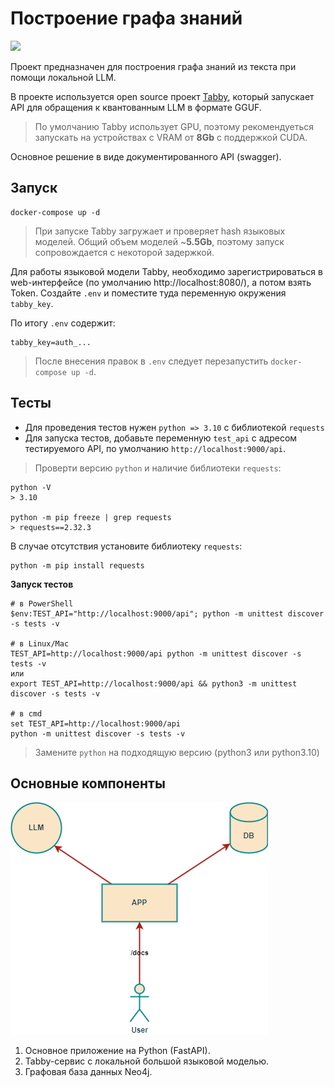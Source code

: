 # Построение графа знаний

![](https://img.shields.io/badge/python-3.11-blue)


Проект предназначен для построения графа знаний из текста при помощи локальной LLM.

В проекте используется open source проект [Tabby](https://github.com/TabbyML/tabby), который запускает API для обращения к квантованным LLM в формате GGUF.

> По умолчанию Tabby использует GPU, поэтому рекомендуеться запускать на устройствах с VRAM от **8Gb** с поддержкой CUDA.

Основное решение в виде документированного API (swagger). 

## Запуск

```
docker-compose up -d
```

> При запуске Tabby загружает и проверяет hash языковых моделей. Общий объем моделей ~**5.5Gb**, поэтому запуск сопровождается с некоторой задержкой.

Для работы языковой модели Tabby, необходимо зарегистрироваться в web-интерфейсе (по умолчанию http://localhost:8080/), а потом взять Token.
Создайте `.env` и поместите туда переменную окружения `tabby_key`. 

По итогу `.env` содержит:

```
tabby_key=auth_...
```

> После внесения правок в `.env` следует перезапустить `docker-compose up -d`.

## Тесты 

- Для проведения тестов нужен `python => 3.10` с библиотекой `requests`
- Для запуска тестов, добавьте переменную `test_api` с адресом тестируемого API, по умолчанию `http://localhost:9000/api`.

> Проверти версию `python` и наличие библиотеки `requests`:

```
python -V
> 3.10

python -m pip freeze | grep requests
> requests==2.32.3
```

В случае отсутствия установите библиотеку `requests`:

```
python -m pip install requests
```

**Запуск тестов**

```
# в PowerShell
$env:TEST_API="http://localhost:9000/api"; python -m unittest discover -s tests -v 

# в Linux/Mac
TEST_API=http://localhost:9000/api python -m unittest discover -s tests -v    
или
export TEST_API=http://localhost:9000/api && python3 -m unittest discover -s tests -v

# в cmd     
set TEST_API=http://localhost:9000/api
python -m unittest discover -s tests -v  
```

> Замените `python` на подходящую версию (python3 или python3.10)

## Основные компоненты

![](docs/uml.png)

1. Основное приложение на Python (FastAPI).
2. Tabby-сервис с локальной большой языковой моделью.
3. Графовая база данных Neo4j.
